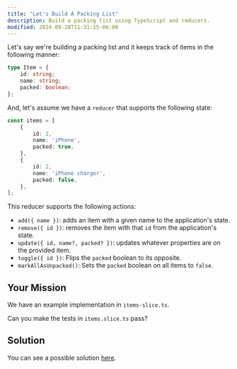 ```yaml
---
title: "Let's Build A Packing List"
description: Build a packing list using TypeScript and reducers.
modified: 2024-09-28T11:31:15-06:00
---
```


Let's say we're building a packing list and it keeps track of items in the following manner:

```ts
type Item = {
	id: string;
	name: string;
	packed: boolean;
};
```

And, let's assume we have a `reducer` that supports the following state:

```ts
const items = [
	{
		id: 2,
		name: 'iPhone',
		packed: true,
	},
	{
		id: 2,
		name: 'iPhone charger',
		packed: false,
	},
];
```

This reducer supports the following actions:

- `add({ name })`: adds an item with a given name to the application's state.
- `remove({ id })`: removes the item with that `id` from the application's state.
- `update({ id, name?, packed? })`: updates whatever properties are on the provided item.
- `toggle({ id })`: Flips the `packed` boolean to its opposite.
- `markAllAsUnpacked()`: Sets the `packed` boolean on all items to `false`.

## Your Mission

We have an example implementation in `items-slice.ts`.

Can you make the tests in `items.slice.ts` pass?

## Solution

You can see a possible solution [here](testing-a-reducer-solution.md).

```ts

```
